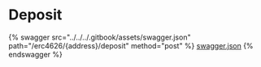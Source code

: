 # Deposit

{% swagger src="../../../.gitbook/assets/swagger.json" path="/erc4626/{address}/deposit" method="post" %}
[swagger.json](../../../.gitbook/assets/swagger.json)
{% endswagger %}
